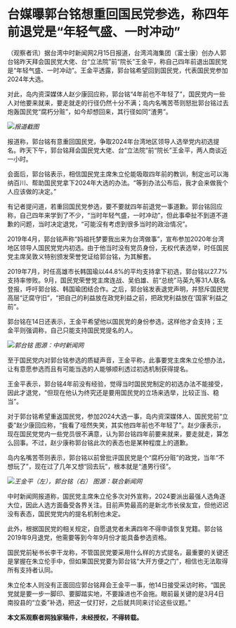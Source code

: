 # 台媒曝郭台铭想重回国民党参选，称四年前退党是“年轻气盛、一时冲动”

（观察者讯）据台湾中时新闻网2月15日报道，台湾鸿海集团（富士康）创办人郭台铭昨天拜会国民党大佬、台“立法院”前“院长”王金平，称自己四年前退出国民党是“年轻气盛、一时冲动”。王金平透露，郭台铭希望回到国民党，代表国民党参加2024年大选。

对此，岛内资深媒体人赵少康回应称，郭台铭“4年前也不年轻了”，国民党内一些人对他要来就来，要走就走的行径仍然十分不满；岛内名嘴苦苓则怒批郭台铭过去炮轰国民党“腐朽分赃”，如今却想回来，其行径如同“渣男”。

![](https://inews.gtimg.com/newsapp_bt/0/15666719550/1000)_报道截图_

报道称，郭台铭有意重回国民党，争取2024年台湾地区领导人选举党内初选提名。昨天下午，郭台铭拜会国民党大佬、台“立法院”前“院长”王金平，两人商谈近一小时。

会面后，郭台铭表示，相信国民党主席朱立伦能吸取四年前的教训，制定出可以海纳百川、帮助国民党拿下2024年大选的办法。“等到办法公布后，我才会来做我个人应该做的决定。”

有记者提问道，若重回国民党参选，要不要就四年前退党一事道歉。郭台铭回应称，自己四年来学到了不少，“当时年轻气盛，一时冲动”，但此事牵扯不到道不道歉的问题，当时决定退党，“可能沒有考虑到很多当时的政治情况”。

2019年4月，郭台铭声称“妈祖托梦要我出来为台湾做事”，宣布参加2020年台湾地区领导人国民党党内初选。由于他当时没有党员身份，无权代表选举，时任国民党主席吴敦义特别颁发荣誉党证给郭台铭，为其解套。

2019年7月，时任高雄市长韩国瑜以44.8%的平均支持拿下初选，郭台铭以27.7%支持率惨败。9月，国民党荣誉党主席连战、吴伯雄、前“总统”马英九等31人联名登报，呼吁郭台铭、韩国瑜团结合作。之后，郭台铭发表退党声明，并怒斥国民党高层“迂腐守旧”，“把自己的利益放在政党利益之前，把政党利益放在‘国家’利益之前”。

郭台铭在14日还表示，王金平希望他以国民党的身份参选，这样他才会支持；王金平则强调称，自己只能支持国民党提名的人。

![](https://inews.gtimg.com/newsapp_bt/0/15666719552/1000)_郭台铭 图源：中时新闻网_

至于国民党内对郭台铭参选的质疑声音，王金平称，此事要党主席朱立伦想办法，让有意愿参选而且有可能当选的人能够顺利透过初选机制获得提名。

王金平表示，郭台铭4年前没有经验，觉得当时国民党制定的初选办法不能接受，因此才退党，“但现在他认为终究还是要用国民党的立场来选举，比较正当、稳当”。

对于郭台铭希望重返国民党，参加2024大选一事，岛内资深媒体人、国民党前“立委”赵少康回应称，“我看了哑然失笑，其实他四年前也不年轻了”。赵少康表示，现在国民党党内一些党员很不满意，认为郭台铭四年前要来就来，要走就走，算怎么回事。不过，赵少康称郭台铭此次的表态也是某种程度上的道歉。

岛内名嘴苦苓则表示，郭台铭以前曾批评国民党是个“腐朽分赃”的政党，当年“不想玩了”，现在过了几年又想“回去玩”，根本就是“渣男行径”。

![](https://inews.gtimg.com/newsapp_bt/0/15666719555/1000)_王金平（左），郭台铭（右）
图源：联合新闻网_

中时新闻网报道称，国民党主席朱立伦多次对外宣称，2024要派出最强人选角逐大位，因此人选方面备受各界关注。目前声势最高的是新北市长侯友宜，但他迟迟没有表态，国民党党内的提名机制也未定。

此外，根据国民党的相关规定，自愿退党者未满四年不得申请恢复党籍。郭台铭2019年9月退党，他需要等到今年9月份才能具备参选资格。

国民党前秘书长李干龙称，不管国民党要采用什么样的方式提名，最重要的关键还是掌握在朱立伦手中，但如果国民党要为郭台铭“大开方便之门”，相信也无法取得所有支持者认同。

朱立伦本人则没有正面回应郭台铭拜会王金平一事，他14日接受采访时称，“国民党就是要一步一脚印、要脚踏实地，不要躁进也不会拖。眼前最关键的是3月4日南投县的“立委”补选，把这一仗打好，之后就共同来讨论这些议题。”

**本文系观察者网独家稿件，未经授权，不得转载。**

